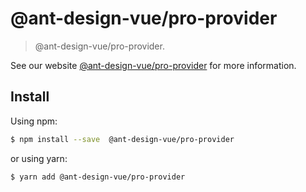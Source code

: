 # @ant-design-vue/pro-provider

> @ant-design-vue/pro-provider.

See our website [@ant-design-vue/pro-provider](https://procomponent.ant.design-vue/) for more information.

## Install

Using npm:

```bash
$ npm install --save  @ant-design-vue/pro-provider
```

or using yarn:

```bash
$ yarn add @ant-design-vue/pro-provider
```
